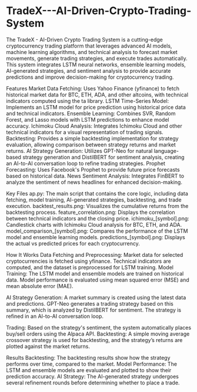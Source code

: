 # TradeX---AI-Driven-Crypto-Trading-System

The TradeX - AI-Driven Crypto Trading System is a cutting-edge cryptocurrency trading platform that leverages advanced AI models, machine learning algorithms, and technical analysis to forecast market movements, generate trading strategies, and execute trades automatically. This system integrates LSTM neural networks, ensemble learning models, AI-generated strategies, and sentiment analysis to provide accurate predictions and improve decision-making for cryptocurrency trading.

Features
Market Data Fetching: Uses Yahoo Finance (yfinance) to fetch historical market data for BTC, ETH, ADA, and other altcoins, with technical indicators computed using the ta library.
LSTM Time-Series Model: Implements an LSTM model for price prediction using historical price data and technical indicators.
Ensemble Learning: Combines SVR, Random Forest, and Lasso models with LSTM predictions to enhance model accuracy.
Ichimoku Cloud Analysis: Integrates Ichimoku Cloud and other technical indicators for a visual representation of trading signals.
Backtesting: Provides a simple backtesting implementation for strategy evaluation, allowing comparison between strategy returns and market returns.
AI Strategy Generation: Utilizes GPT-Neo for natural language-based strategy generation and DistilBERT for sentiment analysis, creating an AI-to-AI conversation loop to refine trading strategies.
Prophet Forecasting: Uses Facebook's Prophet to provide future price forecasts based on historical data.
News Sentiment Analysis: Integrates FinBERT to analyze the sentiment of news headlines for enhanced decision-making.

Key Files
ap.py: The main script that contains the core logic, including data fetching, model training, AI-generated strategies, backtesting, and trade execution.
backtest_results.png: Visualizes the cumulative returns from the backtesting process.
feature_correlation.png: Displays the correlation between technical indicators and the closing price.
ichimoku_[symbol].png: Candlestick charts with Ichimoku Cloud analysis for BTC, ETH, and ADA.
model_comparison_[symbol].png: Compares the performance of the LSTM model and ensemble learning models.
predictions_[symbol].png: Displays the actual vs predicted prices for each cryptocurrency.

How It Works
Data Fetching and Preprocessing: Market data for selected cryptocurrencies is fetched using yfinance. Technical indicators are computed, and the dataset is preprocessed for LSTM training.
Model Training: The LSTM model and ensemble models are trained on historical data. Model performance is evaluated using mean squared error (MSE) and mean absolute error (MAE).

AI Strategy Generation: A market summary is created using the latest data and predictions. GPT-Neo generates a trading strategy based on this summary, which is analyzed by DistilBERT for sentiment. The strategy is refined in an AI-to-AI conversation loop.

Trading: Based on the strategy's sentiment, the system automatically places buy/sell orders using the Alpaca API.
Backtesting: A simple moving average crossover strategy is used for backtesting, and the strategy’s returns are plotted against the market returns.

Results
Backtesting: The backtesting results show how the strategy performs over time, compared to the market.
Model Performance: The LSTM and ensemble models are evaluated and plotted to show their prediction accuracy.
AI Strategy: The AI-generated strategy undergoes several refinement rounds before determining whether to place a trade.
